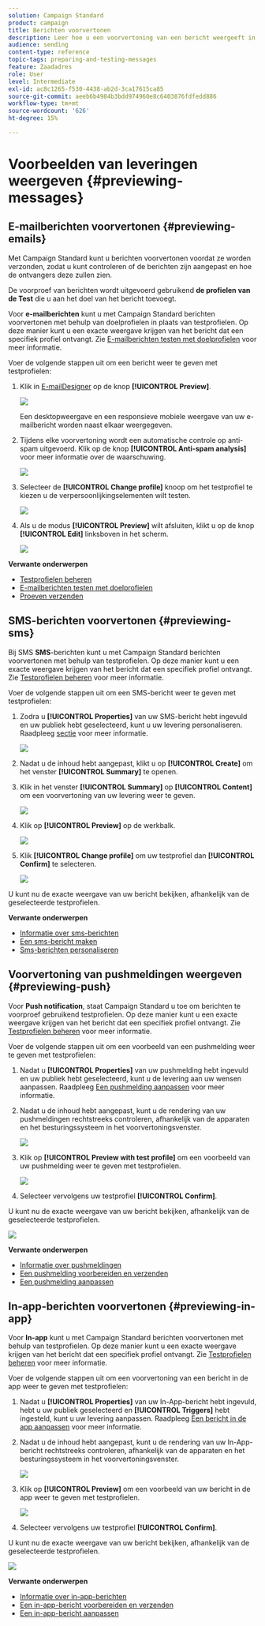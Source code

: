 ```yaml
---
solution: Campaign Standard
product: campaign
title: Berichten voorvertonen
description: Leer hoe u een voorvertoning van een bericht weergeeft in de inhoudseditor of in E-mailontwerper.
audience: sending
content-type: reference
topic-tags: preparing-and-testing-messages
feature: Zaadadres
role: User
level: Intermediate
exl-id: ac8c1265-f530-4438-ab2d-3ca17615ca85
source-git-commit: aeeb6b4984b3bdd974960e8c6403876fdfedd886
workflow-type: tm+mt
source-wordcount: '626'
ht-degree: 15%

---
```


# Voorbeelden van leveringen weergeven {#previewing-messages}

## E-mailberichten voorvertonen {#previewing-emails}

Met Campaign Standard kunt u berichten voorvertonen voordat ze worden verzonden, zodat u kunt controleren of de berichten zijn aangepast en hoe de ontvangers deze zullen zien.

De voorproef van berichten wordt uitgevoerd gebruikend **de profielen van de Test** die u aan het doel van het bericht toevoegt.

Voor **e-mailberichten** kunt u met Campaign Standard berichten voorvertonen met behulp van doelprofielen in plaats van testprofielen. Op deze manier kunt u een exacte weergave krijgen van het bericht dat een specifiek profiel ontvangt. Zie [E-mailberichten testen met doelprofielen](../../sending/using/testing-messages-using-target.md) voor meer informatie.

Voer de volgende stappen uit om een bericht weer te geven met testprofielen:

1. Klik in [E-mailDesigner](../../designing/using/designing-content-in-adobe-campaign.md) op de knop **[!UICONTROL Preview]**.

   ![](assets/sending_preview.png)

   Een desktopweergave en een responsieve mobiele weergave van uw e-mailbericht worden naast elkaar weergegeven.

1. Tijdens elke voorvertoning wordt een automatische controle op anti-spam uitgevoerd. Klik op de knop **[!UICONTROL Anti-spam analysis]** voor meer informatie over de waarschuwing.

   ![](assets/sending_anti-spam_analysis.png)

1. Selecteer de **[!UICONTROL Change profile]** knoop om het testprofiel te kiezen u de verpersoonlijkingselementen wilt testen.

   ![](assets/sending_test-profile.png)

1. Als u de modus **[!UICONTROL Preview]** wilt afsluiten, klikt u op de knop **[!UICONTROL Edit]** linksboven in het scherm.

   ![](assets/sending_preview_edit.png)

**Verwante onderwerpen**

* [Testprofielen beheren](../../audiences/using/managing-test-profiles.md)
* [E-mailberichten testen met doelprofielen](../../sending/using/testing-messages-using-target.md)
* [Proeven verzenden](../../sending/using/sending-proofs.md)

## SMS-berichten voorvertonen {#previewing-sms}

Bij SMS **SMS**-berichten kunt u met Campaign Standard berichten voorvertonen met behulp van testprofielen. Op deze manier kunt u een exacte weergave krijgen van het bericht dat een specifiek profiel ontvangt. Zie [Testprofielen beheren](../../audiences/using/managing-test-profiles.md) voor meer informatie.

Voer de volgende stappen uit om een SMS-bericht weer te geven met testprofielen:

1. Zodra u **[!UICONTROL Properties]** van uw SMS-bericht hebt ingevuld en uw publiek hebt geselecteerd, kunt u uw levering personaliseren. Raadpleeg [sectie](../../channels/using/personalizing-sms-messages.md) voor meer informatie.

   ![](assets/sms_preview.png)

1. Nadat u de inhoud hebt aangepast, klikt u op **[!UICONTROL Create]** om het venster **[!UICONTROL Summary]** te openen.

1. Klik in het venster **[!UICONTROL Summary]** op **[!UICONTROL Content]** om een voorvertoning van uw levering weer te geven.

   ![](assets/sms_preview_2.png)

1. Klik op **[!UICONTROL Preview]** op de werkbalk.

   ![](assets/sms_preview_3.png)

1. Klik **[!UICONTROL Change profile]** om uw testprofiel dan **[!UICONTROL Confirm]** te selecteren.

   ![](assets/sms_preview_4.png)

U kunt nu de exacte weergave van uw bericht bekijken, afhankelijk van de geselecteerde testprofielen.

**Verwante onderwerpen**

* [Informatie over sms-berichten](../../channels/using/about-sms-messages.md)
* [Een sms-bericht maken](../../channels/using/creating-an-sms-message.md)
* [Sms-berichten personaliseren](../../channels/using/personalizing-sms-messages.md)

## Voorvertoning van pushmeldingen weergeven {#previewing-push}

Voor **Push notification**, staat Campaign Standard u toe om berichten te voorproef gebruikend testprofielen. Op deze manier kunt u een exacte weergave krijgen van het bericht dat een specifiek profiel ontvangt. Zie [Testprofielen beheren](../../audiences/using/managing-test-profiles.md) voor meer informatie.

Voer de volgende stappen uit om een voorbeeld van een pushmelding weer te geven met testprofielen:

1. Nadat u **[!UICONTROL Properties]** van uw pushmelding hebt ingevuld en uw publiek hebt geselecteerd, kunt u de levering aan uw wensen aanpassen. Raadpleeg [Een pushmelding aanpassen](../../channels/using/customizing-a-push-notification.md) voor meer informatie.

1. Nadat u de inhoud hebt aangepast, kunt u de rendering van uw pushmeldingen rechtstreeks controleren, afhankelijk van de apparaten en het besturingssysteem in het voorvertoningsvenster.

   ![](assets/push_preview.png)

1. Klik op **[!UICONTROL Preview with test profile]** om een voorbeeld van uw pushmelding weer te geven met testprofielen.

   ![](assets/push_preview_2.png)

1. Selecteer vervolgens uw testprofiel **[!UICONTROL Confirm]**.

U kunt nu de exacte weergave van uw bericht bekijken, afhankelijk van de geselecteerde testprofielen.

![](assets/push_preview_3.png)

**Verwante onderwerpen**

* [Informatie over pushmeldingen](../../channels/using/about-push-notifications.md)
* [Een pushmelding voorbereiden en verzenden](../../channels/using/preparing-and-sending-a-push-notification.md)
* [Een pushmelding aanpassen](../../channels/using/customizing-a-push-notification.md)

## In-app-berichten voorvertonen {#previewing-in-app}

Voor **In-app** kunt u met Campaign Standard berichten voorvertonen met behulp van testprofielen. Op deze manier kunt u een exacte weergave krijgen van het bericht dat een specifiek profiel ontvangt. Zie [Testprofielen beheren](../../audiences/using/managing-test-profiles.md) voor meer informatie.

Voer de volgende stappen uit om een voorvertoning van een bericht in de app weer te geven met testprofielen:

1. Nadat u **[!UICONTROL Properties]** van uw In-App-bericht hebt ingevuld, hebt u uw publiek geselecteerd en **[!UICONTROL Triggers]** hebt ingesteld, kunt u uw levering aanpassen. Raadpleeg [Een bericht in de app aanpassen](../../channels/using/customizing-an-in-app-message.md) voor meer informatie.

1. Nadat u de inhoud hebt aangepast, kunt u de rendering van uw In-App-bericht rechtstreeks controleren, afhankelijk van de apparaten en het besturingssysteem in het voorvertoningsvenster.

   ![](assets/in_app_preview.png)

1. Klik op **[!UICONTROL Preview]** om een voorbeeld van uw bericht in de app weer te geven met testprofielen.

   ![](assets/in_app_preview_2.png)

1. Selecteer vervolgens uw testprofiel **[!UICONTROL Confirm]**.

U kunt nu de exacte weergave van uw bericht bekijken, afhankelijk van de geselecteerde testprofielen.

![](assets/in_app_preview_3.png)

**Verwante onderwerpen**

* [Informatie over in-app-berichten](../../channels/using/about-in-app-messaging.md)
* [Een in-app-bericht voorbereiden en verzenden](../../channels/using/preparing-and-sending-an-in-app-message.md)
* [Een in-app-bericht aanpassen](../../channels/using/customizing-an-in-app-message.md)
